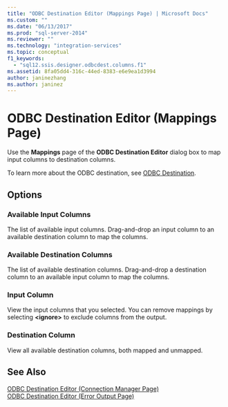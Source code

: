 ```yaml
---
title: "ODBC Destination Editor (Mappings Page) | Microsoft Docs"
ms.custom: ""
ms.date: "06/13/2017"
ms.prod: "sql-server-2014"
ms.reviewer: ""
ms.technology: "integration-services"
ms.topic: conceptual
f1_keywords: 
  - "sql12.ssis.designer.odbcdest.columns.f1"
ms.assetid: 8fa05dd4-316c-44ed-8383-e6e9ea1d3994
author: janinezhang
ms.author: janinez
---
```

# ODBC Destination Editor (Mappings Page)
  Use the **Mappings** page of the **ODBC Destination Editor** dialog box to map input columns to destination columns.  
  
 To learn more about the ODBC destination, see [ODBC Destination](data-flow/odbc-destination.md).  
  
## Options  
  
### Available Input Columns  
 The list of available input columns. Drag-and-drop an input column to an available destination column to map the columns.  
  
### Available Destination Columns  
 The list of available destination columns. Drag-and-drop a destination column to an available input column to map the columns.  
  
### Input Column  
 View the input columns that you selected. You can remove mappings by selecting **\<ignore>** to exclude columns from the output.  
  
### Destination Column  
 View all available destination columns, both mapped and unmapped.  
  
## See Also  
 [ODBC Destination Editor &#40;Connection Manager Page&#41;](../../2014/integration-services/odbc-destination-editor-connection-manager-page.md)   
 [ODBC Destination Editor &#40;Error Output Page&#41;](../../2014/integration-services/odbc-destination-editor-error-output-page.md)  
  
  
